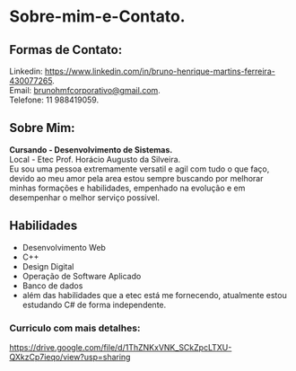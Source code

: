 # Sobre-mim-e-Contato.
## **Formas de Contato:** <br>
Linkedin: https://www.linkedin.com/in/bruno-henrique-martins-ferreira-430077265. <br>
Email: brunohmfcorporativo@gmail.com. <br>
Telefone: 11 988419059. <br>

## **Sobre Mim:** <br>
**Cursando - Desenvolvimento de Sistemas.** <br>
Local - Etec Prof. Horácio Augusto da Silveira. <br>
Eu sou uma pessoa extremamente versatil e agil com tudo o que faço, devido ao meu amor pela area estou sempre buscando por melhorar minhas formações e habilidades, empenhado na evolução e em desempenhar o melhor serviço possivel.
## Habilidades
- Desenvolvimento Web
- C++
- Design Digital
- Operação de Software Aplicado
- Banco de dados
- além das habilidades que a etec está me fornecendo, atualmente estou estudando C# de forma independente. <br>
### **Curriculo com mais detalhes:** <br>
https://drive.google.com/file/d/1ThZNKxVNK_SCkZpcLTXU-QXkzCp7ieqo/view?usp=sharing <br>
